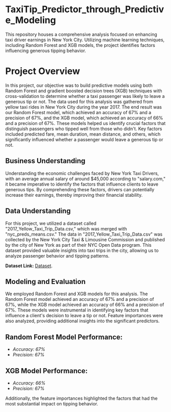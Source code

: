 # TaxiTip_Predictor_through_Predictive_Modeling
This repository houses a comprehensive analysis focused on enhancing taxi driver earnings in New York City. Utilizing machine learning techniques, including Random Forest and XGB models, the project identifies factors influencing generous tipping behavior.

# Project Overview
In this project, our objective was to build predictive models using both Random Forest and gradient boosted decision trees (XGB) techniques with cross-validation to determine whether a taxi passenger was likely to leave a generous tip or not. The data used for this analysis was gathered from yellow taxi rides in New York City during the year 2017. The end result was our Random Forest model, which achieved an accuracy of 67% and a precision of 67%, and the XGB model, which achieved an accuracy of 66% and a precision of 67%. These models helped us identify crucial factors that distinguish passengers who tipped well from those who didn't. Key factors included predicted fare, mean duration, mean distance, and others, which significantly influenced whether a passenger would leave a generous tip or not.

## Business Understanding
Understanding the economic challenges faced by New York Taxi Drivers, with an average annual salary of around $45,000 according to "salary.com," it became imperative to identify the factors that influence clients to leave generous tips. By comprehending these factors, drivers can potentially increase their earnings, thereby improving their financial stability.

## Data Understanding
For this project, we utilized a dataset called "2017_Yellow_Taxi_Trip_Data.csv," which was merged with "nyc_preds_means.csv." The data in "2017_Yellow_Taxi_Trip_Data.csv" was collected by the New York City Taxi & Limousine Commission and published by the city of New York as part of their NYC Open Data program. This dataset provided valuable insights into taxi trips in the city, allowing us to analyze passenger behavior and tipping patterns.

**Dataset Link:** [Dataset](https://data.cityofnewyork.us/Transportation/2017-Yellow-Taxi-Trip-Data/biws-g3hs).

## Modeling and Evaluation
We employed Random Forest and XGB models for this analysis. The Random Forest model achieved an accuracy of 67% and a precision of 67%, while the XGB model achieved an accuracy of 66% and a precision of 67%. These models were instrumental in identifying key factors that influence a client's decision to leave a tip or not. Feature importances were also analyzed, providing additional insights into the significant predictors.

## Random Forest Model Performance:
  - *Accuracy: 67%*
  - *Precision: 67%*

## XGB Model Performance:
  - *Accuracy: 66%*
  - *Precision: 67%*

Additionally, the feature importances highlighted the factors that had the most substantial impact on tipping behavior.


